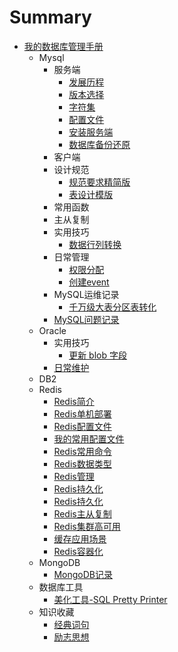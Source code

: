 # Summary

* [我的数据库管理手册](README.md)
    * Mysql
        * 服务端
            * [发展历程](mysql/服务端/发展历程.md)
            * [版本选择](mysql/服务端/版本选择.md)
            * [字符集](mysql/服务端/字符集.md)
            * [配置文件](mysql/服务端/配置文件.md)
            * [安装服务端](mysql/服务端/安装服务端.md)
            * [数据库备份还原](mysql/服务端/数据库备份还原.md)
        * 客户端
        * 设计规范
            * [规范要求精简版](mysql/设计规范/130_规范要求精简版.md)
            * [表设计模版](mysql/设计规范/150_表设计模版.md)
        * 常用函数
        * 主从复制
        * 实用技巧
            * [数据行列转换](mysql/实用技巧/710_数据行列转换.md)
        * 日常管理
            * [权限分配](mysql/MySQL日常管理/810_权限分配.md)
            * [创建event](mysql/MySQL日常管理/820_创建event.md)
        * MySQL运维记录
            * [千万级大表分区表转化](mysql/MySQL运维记录/850_千万级大表转化为按月分区表.md)
        * [MySQL问题记录](mysql/980_MySQL问题记录.md)
    * Oracle
        * 实用技巧
            * [更新 blob 字段](oracle/实用技巧/blob_update.md)
        * [日常维护](oracle/日常维护.md)
    * DB2
    * Redis
        * [Redis简介](redis/110_Redis简介.md)
        * [Redis单机部署](redis/120_Redis单机部署.md)
        * [Redis配置文件](redis/130_Redis配置文件.md)
        * [我的常用配置文件](redis/131_我的常用配置文件.md)
        * [Redis常用命令](redis/140_Redis常用命令.md)
        * [Redis数据类型](redis/150_Redis数据类型.md)
        * [Redis管理](redis/160_Redis管理.md)
        * [Redis持久化](redis/170_Redis持久化.md)
        * [Redis持久化](redis/175_Redis备份与恢复.md)
        * [Redis主从复制](redis/180_Redis主从复制.md)
        * [Redis集群高可用](redis/190_Redis集群高可用.md)
        * [缓存应用场景](redis/200_缓存应用场景.md)
        * [Redis容器化](redis/210_Redis容器化.md)
    * MongoDB
        * [MongoDB记录](mongodb/MongoDB记录.md)
    * 数据库工具
        * [美化工具-SQL Pretty Printer](tools/SQL_Pretty_Printer.md)
    * 知识收藏
        * [经典词句](knowledge/110_经典词句.md)
        * [励志思想](knowledge/120_励志思想.md)

